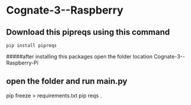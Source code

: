 # Cognate-3--Raspberry

## Download this pipreqs using this command
```shell
pip install pipreqs
```
#####after installing this packages open the folder location Cognate-3--Raspberry-Pi


## open the folder and run main.py

pip freeze > requirements.txt
pip reqs .
